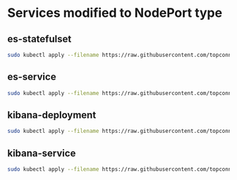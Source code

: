 # Services modified to NodePort type

## es-statefulset

```bash
sudo kubectl apply --filename https://raw.githubusercontent.com/topconnector/tc-kubernetes-vagrant-vmware-centos-macos/master/elasticsearch-kibana/es-statefulset.yaml
```

## es-service

```bash
sudo kubectl apply --filename https://raw.githubusercontent.com/topconnector/tc-kubernetes-vagrant-vmware-centos-macos/master/elasticsearch-kibana/es-service.yaml
```

## kibana-deployment

```bash
sudo kubectl apply --filename https://raw.githubusercontent.com/topconnector/tc-kubernetes-vagrant-vmware-centos-macos/master/elasticsearch-kibana/kibana-deployment.yaml
```

## kibana-service

```bash
sudo kubectl apply --filename https://raw.githubusercontent.com/topconnector/tc-kubernetes-vagrant-vmware-centos-macos/master/elasticsearch-kibana/kibana-service.yaml
```

